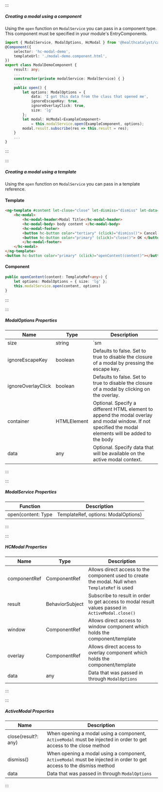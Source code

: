 :::
##### Creating a modal using a component
Using the `open` function on `ModalService` you can pass in a component type. This component must be specified in your module's EntryComponents.
``` typescript
import { ModalService, ModalOptions, HcModal } from '@healthcatalyst/cashmere';
@Component({
    selector: 'hc-modal-demo',
    templateUrl: './modal-demo.component.html',
})
export class ModalDemoComponent {
    result: any;
    ...
    constructor(private modalService: ModalService) { }
    ...
    public open() {
        let options: ModalOptions = {
            data: 'I got this data from the class that opened me',
            ignoreEscapeKey: true,
            ignoreOverlayClick: true,
            size: 'lg'
        };
        let modal: HcModal<ExampleComponent>
            = this.modalService.open(ExampleComponent, options);
        modal.result.subscribe(res => this.result = res);
    }
    ...
}
```
:::

:::
##### Creating a modal using a template
Using the `open` function on `ModalService` you can pass in a template reference.

#### Template
``` html
<ng-template #content let-close="close" let-dismiss="dismiss" let-data="data">
    <hc-modal>
        <hc-modal-header>Modal Title</hc-modal-header>
        <hc-modal-body> body content </hc-modal-body>
        <hc-modal-footer>
        <button hc-button color="tertiary" (click)="dismiss()"> Cancel </button>
        <button hc-button color="primary" (click)="close()"> OK </button>
        </hc-modal-footer>
    </hc-modal>
</ng-template>
<button hc-button color="primary" (click)="openContent(content)"></button>
```
#### Component
``` typescript
public openContent(content: TemplateRef<any>) {
    let options: ModalOptions = { size: 'lg' };
    this.modalService.open(content, options)
}
```
:::

:::
##### ModalOptions Properties
| Name | Type | Description |
| - | - | - |
|size|string|`sm|md|lg|xl` Allows user to configure the modal size (Default=`'md'`) |
|ignoreEscapeKey|boolean|Defaults to false. Set to true to disable the closure of a modal by pressing the escape key.|
|ignoreOverlayClick|boolean|Defaults to false. Set to true to disable the closure of a modal by clicking on the overlay.|
|container|HTMLElement|Optional. Specify a different HTML element to append the modal overlay and modal window. If not specified the modal elements will be added to the body|
|data|any|Optional. Specify data that will be available on the active modal context.|
:::

:::
##### ModalService Properties
| Function | Description |
| - | - |
|open(content: Type | TemplateRef, options: ModalOptions)|Opens a modal and returns an `HcModal`|
:::

:::
##### HCModal Properties
| Name | Type | Description |
| - | - | - |
|componentRef|ComponentRef<T>|Allows direct access to the component used to create the modal. Null when `TemplateRef` is used|
|result|BehaviorSubject<any>|Subscribe to result in order to get access to modal result values passed in `ActiveModal.close()`|
|window|ComponentRef<T>|Allows direct access to window component which holds the component/template|
|overlay|ComponentRef<T>|Allows direct access to overlay component which holds the component/template|
|data|any|Data that was passed in through `ModalOptions`|
:::

:::
##### ActiveModal Properties
| Name | Description |
| - | - |
|close(result?: any)|When opening a modal using a component, `ActiveModal` must be injected in order to get access to the close method|
|dismiss()|When opening a modal using a component, `ActiveModal` must be injected in order to get access to the dismiss method|
|data|Data that was passed in through `ModalOptions`|
:::
